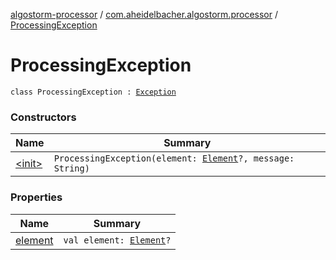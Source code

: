 [algostorm-processor](../../index.md) / [com.aheidelbacher.algostorm.processor](../index.md) / [ProcessingException](.)

# ProcessingException

`class ProcessingException : `[`Exception`](http://docs.oracle.com/javase/6/docs/api/java/lang/Exception.html)

### Constructors

| Name | Summary |
|---|---|
| [&lt;init&gt;](-init-.md) | `ProcessingException(element: `[`Element`](http://docs.oracle.com/javase/6/docs/api/javax/lang/model/element/Element.html)`?, message: String)` |

### Properties

| Name | Summary |
|---|---|
| [element](element.md) | `val element: `[`Element`](http://docs.oracle.com/javase/6/docs/api/javax/lang/model/element/Element.html)`?` |
